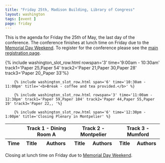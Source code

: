 ```yaml
---
title: "Friday 25th, Madison Building, Library of Congress"
layout: washington
tags: [event ]
page: friday
---
```


This is the agenda for Friday the 25th of May, the last day of the conference. The conference finishes at lunch time on Friday due to the [Memorial Day Weekend][memorial]. To register for the conference please see the [main registration page][washington-registration].

<table class="api-table">
  <thead>
    <tr>
      <th></th>
      <th colspan="2">Track 1 - Dining Room A</th>
      <th colspan="2">Track 2 - Montpelier</th>
      <th colspan="2">Track 3 - Mumford</th>
     </tr>
    <tr>
      <th>Time</th>
      <th>Title</th>
      <th>Authors</th>
      <th>Title</th>
      <th>Authors</th>
      <th>Title</th>
      <th>Authors</th>
    </tr>
  </thead>
  <tbody>
        {% include washington_slot_row.html rowspan='3' time='9:00am - 10:30am' track1='Paper 25,Paper 54' track2='Paper 21,Paper 30,Paper 28' track3='Paper 20,,Paper 33'%}

        {% include washington_slot_row.html span='6' time='10:30am - 11:00pm' title='<b>Break - coffee and tea provided.</b>' %}

        {% include washington_slot_row.html rowspan='3' time='11:00am - 12:30pm' track1='Paper 59,Paper 104' track2='Paper 44,Paper 55,Paper 19' track3='Paper 22,, '%}

        {% include washington_slot_row.html span='6' time='12:30pm - 1:00pm' title='Closing Plenary in Montpelier' %}
  </tbody>
</table>

Closing at lunch time on Friday due to [Memorial Day Weekend][memorial].

[memorial]: https://en.wikipedia.org/wiki/Memorial_Day
[washington-registration]: https://www.eventbrite.com/e/2018-iiif-conference-in-washington-tickets-44377905510
